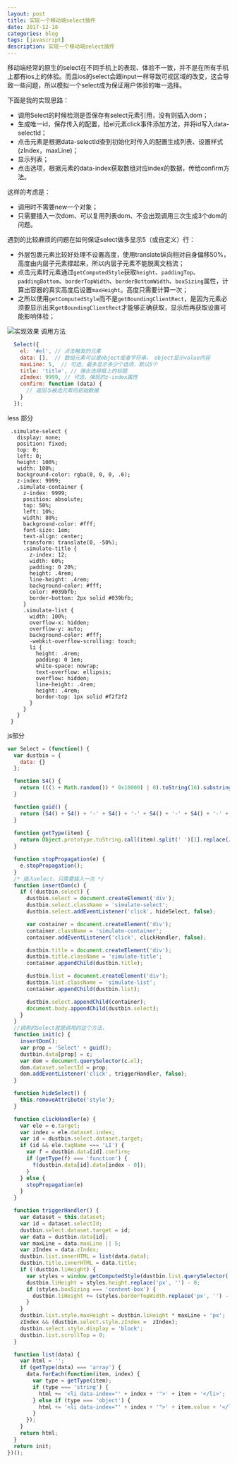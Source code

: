```yaml
---
layout: post
title: 实现一个移动端select插件
date: 2017-12-18
categories: blog
tags: [javascript]
description: 实现一个移动端select插件
---
```


移动端经常的原生的select在不同手机上的表现、体验不一致，并不是在所有手机上都有ios上的体验。而且ios的select会跟input一样导致可视区域的改变，这会导致一些问题，所以模拟一个select成为保证用户体验的唯一选择。

下面是我的实现思路：
- 调用Select的时候检测是否保存有select元素引用，没有则插入dom； 
- 生成唯一id，保存传入的配置，给el元素click事件添加方法，并将id写入data-selectId；
- 点击元素是根据data-selectId查到初始化时传入的配置生成列表、设置样式(zIndex，maxLine)；
- 显示列表；
- 点击选项，根据元素的data-index获取数组对应index的数据，传给confirm方法。

这样的考虑是：
- 调用时不需要new一个对象；
- 只需要插入一次dom、可以复用列表dom、不会出现调用三次生成3个dom的问题。

遇到的比较麻烦的问题在如何保证select做多显示5（或自定义）行：
- 外层包裹元素比较好处理不设置高度，使用translate纵向相对自身偏移50%，高度由内层子元素撑起来，所以内层子元素不能脱离文档流；
- 点击元素时元素通过`getComputedStyle`获取`height`、`paddingTop`、`paddingBottom`、`borderTopWidth`、`borderBottomWidth`、`boxSizing`属性，计算出容器的真实高度后设置`maxHeight`。高度只需要计算一次；
- 之所以使用`getComputedStyle`而不是`getBoundingClientRect`，是因为元素必须要显示出来`getBoundingClientRect`才能够正确获取，显示后再获取设置可能影响体验；

![实现效果](/img/2017121801.png)
调用方法
```javascript
  Select({
    el: '#el', // 点击触发的元素
    data: [],  // 数组元素可以是object或者字符串， object显示value内容
    maxLine: 5,  // 可选，最多显示多少个选项，默认5个
    title: 'title', // 弹出选择框上的标题
    zIndex: 9999, // 可选，弹层的z-index属性
    confirm: function (data) {
      // 返回与被选元素的初始数据
    }
  });
```

less 部分
```less
 .simulate-select {
   display: none;
   position: fixed;
   top: 0;
   left: 0;
   height: 100%;
   width: 100%;
   background-color: rgba(0, 0, 0, .6);
   z-index: 9999;
   .simulate-container {
     z-index: 9999;
     position: absolute;
     top: 50%;
     left: 10%;
     width: 80%;
     background-color: #fff;
     font-size: 1em;
     text-align: center;
     transform: translate(0, -50%);
     .simulate-title {
       z-index: 12;
       width: 60%;
       padding: 0 20%;
       height: .4rem;
       line-height: .4rem;
       background-color: #fff;
       color: #039bfb;
       border-bottom: 2px solid #039bfb;
     }
     .simulate-list {
       width: 100%;
       overflow-x: hidden;
       overflow-y: auto;
       background-color: #fff;
       -webkit-overflow-scrolling: touch;
       li {
         height: .4rem;
         padding: 0 1em;
         white-space: nowrap;
         text-overflow: ellipsis;
         overflow: hidden;
         line-height: .4rem;
         height: .4rem;
         border-top: 1px solid #f2f2f2
       }
     }
   }
 }
```

js部分
```javascript
var Select = (function() {
  var dustbin = {
    data: {}
  };

  function S4() {
    return (((1 + Math.random()) * 0x10000) | 0).toString(16).substring(1);
  }

  function guid() {
    return (S4() + S4() + '-' + S4() + '-' + S4() + '-' + S4() + '-' + S4() + S4() + S4());
  }
  
  function getType(item) {
    return Object.prototype.toString.call(item).split(' ')[1].replace(/[^a-z]/ig, '').toLowerCase();
  }

  function stopPropagation(e) {
    e.stopPropagation();
  }
  /* 插入select，只需要插入一次 */
  function insertDom(c) {
    if (!dustbin.select) {
      dustbin.select = document.createElement('div');
      dustbin.select.className = 'simulate-select';
      dustbin.select.addEventListener('click', hideSelect, false);

      var container = document.createElement('div');
      container.className = 'simulate-container';
      container.addEventListener('click', clickHandler, false);

      dustbin.title = document.createElement('div');
      dustbin.title.className = 'simulate-title';
      container.appendChild(dustbin.title);

      dustbin.list = document.createElement('div');
      dustbin.list.className = 'simulate-list';
      container.appendChild(dustbin.list);

      dustbin.select.appendChild(container);
      document.body.appendChild(dustbin.select);
    }
  }
  //调用的Select就是调用的这个方法，
  function init(c) {
    insertDom();
    var prop = 'Select' + guid();
    dustbin.data[prop] = c;
    var dom = document.querySelector(c.el);
    dom.dataset.selectId = prop;
    dom.addEventListener('click', triggerHandler, false);
  }

  function hideSelect() {
    this.removeAttribute('style');
  }

  function clickHandler(e) {
    var ele = e.target;
    var index = ele.dataset.index;
    var id = dustbin.select.dataset.target;
    if (id && ele.tagName === 'LI') {
      var f = dustbin.data[id].confirm;
      if (getType(f) === 'function') {
        f(dustbin.data[id].data[index - 0]);
      }
    } else {
      stopPropagation(e)
    }
  }

  function triggerHandler() {
    var dataset = this.dataset;
    var id = dataset.selectId;
    dustbin.select.dataset.target = id;
    var data = dustbin.data[id];
    var maxLine = data.maxLine || 5;
    var zIndex = data.zIndex;
    dustbin.list.innerHTML = list(data.data);
    dustbin.title.innerHTML = data.title;
    if (!dustbin.liHeight) {
      var styles = window.getComputedStyle(dustbin.list.querySelector('li'), null);
      dustbin.liHeight = styles.height.replace('px', '') - 0;
      if (styles.boxSizing === 'content-box') {
        dustbin.liHeight += (styles.borderTopWidth.replace('px', '') - 0) + (styles.borderBottomWidth.replace('px', '') - 0) + (styles.paddingTop.replace('px', '') - 0) + (styles.paddingBottom.replace('px', '') - 0);
      }
    }
    dustbin.list.style.maxHeight = dustbin.liHeight * maxLine + 'px';
    zIndex && (dustbin.select.style.zIndex =  zIndex);
    dustbin.select.style.display = 'block';
    dustbin.list.scrollTop = 0;
  }

  function list(data) {
    var html = '';
    if (getType(data) === 'array') {
      data.forEach(function(item, index) {
        var type = getType(item);
        if (type === 'string') {
          html += '<li data-index="' + index + '">' + item + '</li>';
        } else if (type === 'object') {
          html += '<li data-index="' + index + '">' + item.value + '</li>';
        }
      });
    }
    return html;
  }
  return init;
})();

```
